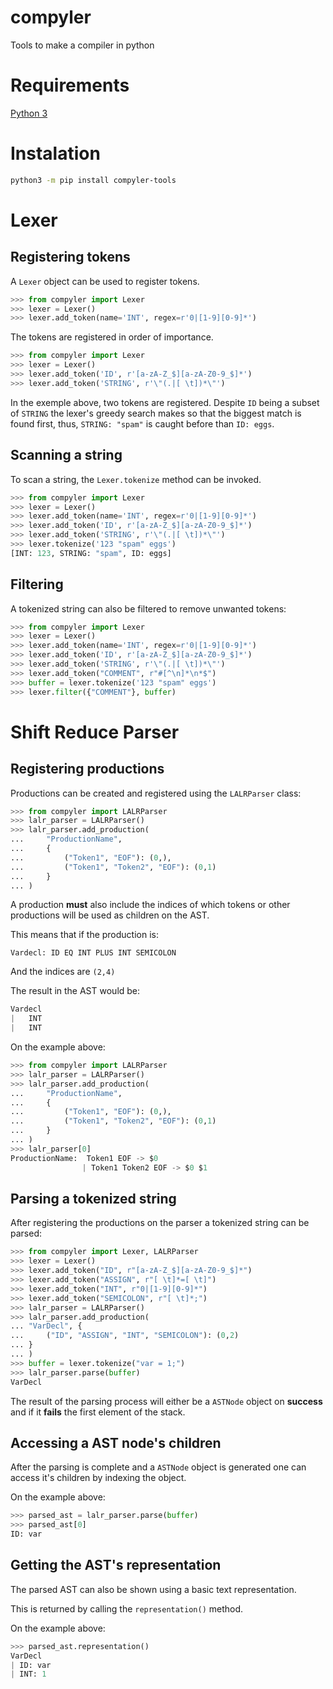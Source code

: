 # compyler
Tools to make a compiler in python

# Requirements
[Python 3](https://www.python.org/)

# Instalation

```sh
python3 -m pip install compyler-tools
```

# Lexer

## Registering tokens

A `Lexer` object can be used to register tokens.

```python
>>> from compyler import Lexer
>>> lexer = Lexer()
>>> lexer.add_token(name='INT', regex=r'0|[1-9][0-9]*')
```

The tokens are registered in order of importance.

```python
>>> from compyler import Lexer
>>> lexer = Lexer()
>>> lexer.add_token('ID', r'[a-zA-Z_$][a-zA-Z0-9_$]*')
>>> lexer.add_token('STRING', r'\"(.|[ \t])*\"')
```

In the exemple above, two tokens are registered. Despite `ID` being a subset of `STRING`
the lexer's greedy search makes so that the biggest match is found first, thus, `STRING: "spam"`
is caught before than `ID: eggs`.

## Scanning a string

To scan a string, the `Lexer.tokenize` method can be invoked.

```python
>>> from compyler import Lexer
>>> lexer = Lexer()
>>> lexer.add_token(name='INT', regex=r'0|[1-9][0-9]*')
>>> lexer.add_token('ID', r'[a-zA-Z_$][a-zA-Z0-9_$]*')
>>> lexer.add_token('STRING', r'\"(.|[ \t])*\"')
>>> lexer.tokenize('123 "spam" eggs')
[INT: 123, STRING: "spam", ID: eggs]
```

## Filtering

A tokenized string can also be filtered to remove unwanted tokens:

```python
>>> from compyler import Lexer
>>> lexer = Lexer()
>>> lexer.add_token(name='INT', regex=r'0|[1-9][0-9]*')
>>> lexer.add_token('ID', r'[a-zA-Z_$][a-zA-Z0-9_$]*')
>>> lexer.add_token('STRING', r'\"(.|[ \t])*\"')
>>> lexer.add_token("COMMENT", r"#[^\n]*\n*$")
>>> buffer = lexer.tokenize('123 "spam" eggs')
>>> lexer.filter({"COMMENT"}, buffer)
```

# Shift Reduce Parser

## Registering productions

Productions can be created and registered using the `LALRParser` class:

```python
>>> from compyler import LALRParser
>>> lalr_parser = LALRParser()
>>> lalr_parser.add_production(
...     "ProductionName",
...     {
...         ("Token1", "EOF"): (0,),
...         ("Token1", "Token2", "EOF"): (0,1)
...     }
... )
```

A production **must** also include the indices of which tokens or other
productions will be used as children on the AST.

This means that if the production is:

`Vardecl: ID EQ INT PLUS INT SEMICOLON`

And the indices are `(2,4)`

The result in the AST would be:

```python
Vardecl
|   INT
|   INT
```

On the example above:

```python
>>> from compyler import LALRParser
>>> lalr_parser = LALRParser()
>>> lalr_parser.add_production(
...     "ProductionName",
...     {
...         ("Token1", "EOF"): (0,),
...         ("Token1", "Token2", "EOF"): (0,1)
...     }
... )
>>> lalr_parser[0]
ProductionName:  Token1 EOF -> $0
                | Token1 Token2 EOF -> $0 $1
```

## Parsing a tokenized string

After registering the productions on the parser a tokenized string can be parsed:

```python
>>> from compyler import Lexer, LALRParser
>>> lexer = Lexer()
>>> lexer.add_token("ID", r"[a-zA-Z_$][a-zA-Z0-9_$]*")
>>> lexer.add_token("ASSIGN", r"[ \t]*=[ \t]")
>>> lexer.add_token("INT", r"0|[1-9][0-9]*")
>>> lexer.add_token("SEMICOLON", r"[ \t]*;")
>>> lalr_parser = LALRParser()
>>> lalr_parser.add_production(
... "VarDecl", {
...     ("ID", "ASSIGN", "INT", "SEMICOLON"): (0,2)
... }
... )
>>> buffer = lexer.tokenize("var = 1;")
>>> lalr_parser.parse(buffer)
VarDecl
```

The result of the parsing process will either be a `ASTNode` object on **success** and if it **fails** the
first element of the stack.

## Accessing a AST node's children

After the parsing is complete and a `ASTNode` object is generated one can access it's children by indexing the object.

On the example above:

```python
>>> parsed_ast = lalr_parser.parse(buffer)
>>> parsed_ast[0]
ID: var
```

## Getting the AST's representation

The parsed AST can also be shown using a basic text representation.

This is returned by calling the `representation()` method.

On the example above:
```python
>>> parsed_ast.representation()
VarDecl
| ID: var
| INT: 1
```
